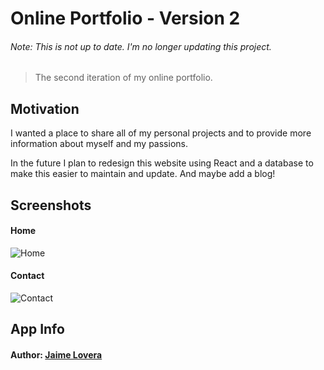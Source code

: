 # Online Portfolio - Version 2

###### Note: This is not up to date. I'm no longer updating this project.

> The second iteration of my online portfolio.

## Motivation

I wanted a place to share all of my personal projects and to provide more information about myself and my passions.

In the future I plan to redesign this website using React and a database to make this easier to maintain and update. And maybe add a blog!

## Screenshots

#### Home

![Home](./readme_screenshots/home.jpg)

#### Contact

![Contact](./readme_screenshots/contact.jpg)

## App Info

#### Author: [Jaime Lovera](https://github.com/jaimelovera)
